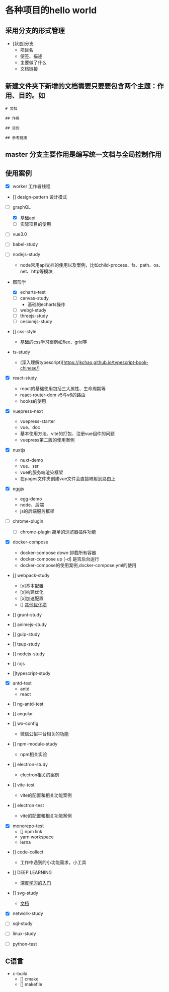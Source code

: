 # 各种项目的hello world

## 采用分支的形式管理

- [状态]分支
  - 项目名
  - 便签、描述
  - 主要做了什么
  - 文档链接

## 新建文件夹下新增的文档需要只要要包含两个主题：作用、目的。如

```
# 文档

## 作用

## 目的

## 参考链接
```

## master 分支主要作用是编写统一文档与全局控制作用

## 使用案例

- [x] worker
  工作者线程

- [] design-pattern
  设计模式

- [ ] graphQL
  - [x] 基础api
  - [ ] 实际项目的使用

- [ ] vue3.0

- [ ] babel-study

- [ ] nodejs-study
  - node常用api文档的使用以及案例，比如child-process、fs、path、os、net、http等模块
- 图形学
  - [x] echarts-test
  - [ ] canvas-study
    - 基础的echarts操作
  - [ ] webgl-study
  - [ ] threejs-study
  - [ ] cesiumjs-study
  
- [] css-style
  - 基础的css学习案例如flex、grid等

- ts-study
  - (深入理解typescript)[https://jkchao.github.io/typescript-book-chinese/]

- [x] react-study
  - react的基础使用包括三大属性、生命周期等
  - react-router-dom v5与v6的路由
  - hooks的使用

- [x] vuepress-next
  - vuepress-starter
  - vue、doc
  - 基本使用方法、vite的打包、注册vue组件的问题
  - vuepress第二版的使用案例

- [x] nuxtjs
  - nuxt-demo
  - vue、ssr
  - vue的服务端渲染框架
  - 在pages文件夹创建vue文件会直接映射到路由上

- [x] eggjs
  - egg-demo
  - node、后端
  - js的后端服务框架

- [ ] chrome-plugin
  - [ ] chrome-plugin 简单的浏览器插件功能

- [x] docker-compose
  <!-- - docker-compose build ： 暂时理解为 会触发compose 中的build命令 ， 构建镜像-->
  - docker-compose down 卸载所有容器
  - docker-compose up [-d] 是否后台运行
  - docker-compose的使用案例,docker-compose.yml的使用

- [] webpack-study
  - [x]基本配置
  - [x]构建优化
  - [x]加速配置
  - [] [其他优化项](https://mubu.com/app/edit/recent/2GNsXmnlXXk)

- [] grunt-study

- [] animejs-study

- [] gulp-study

- [] tsup-study

- [] nodejs-study

- [] rxjs
- []typescript-study

- [x] antd-test
  - antd
  - react

- [] ng-antd-test
- [] angular

- [] wx-config
  - 微信公招平台相关的功能

- [] npm-module-study
  - npm相关实验

- [] electron-study
  - electron相关的案例

- [] vite-test
  - vite的配置和相关功能案例

- [] electron-test
  - vite的配置和相关功能案例

- [x] monorepo-test
  - [] npm link
  - yarn workspace
  - lerna

- [] code-collect
  - 工作中遇到的小功能需求，小工具

- [] DEEP LEARNING
  - [深度学习的入门](https://zh.d2l.ai/chapter_preliminaries/probability.html)

- [] svg-study
  - [文档](https://svg-tutorial.com/)

- [x] network-study

- [ ] sql-study

- [ ] linux-study

- [ ] python-test

## C语言

- c-build
  - [] cmake
  - [] makefile
